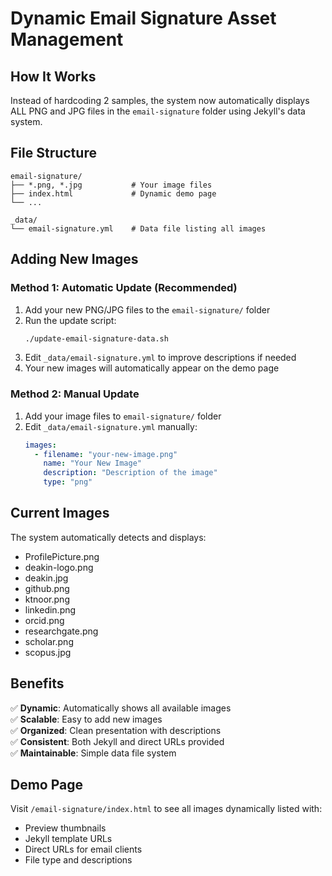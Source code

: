 # Dynamic Email Signature Asset Management

## How It Works

Instead of hardcoding 2 samples, the system now automatically displays ALL PNG and JPG files in the `email-signature` folder using Jekyll's data system.

## File Structure

```
email-signature/
├── *.png, *.jpg           # Your image files
├── index.html             # Dynamic demo page
└── ...

_data/
└── email-signature.yml    # Data file listing all images
```

## Adding New Images

### Method 1: Automatic Update (Recommended)

1. Add your new PNG/JPG files to the `email-signature/` folder
2. Run the update script:
   ```bash
   ./update-email-signature-data.sh
   ```
3. Edit `_data/email-signature.yml` to improve descriptions if needed
4. Your new images will automatically appear on the demo page

### Method 2: Manual Update

1. Add your image files to `email-signature/` folder
2. Edit `_data/email-signature.yml` manually:
   ```yaml
   images:
     - filename: "your-new-image.png"
       name: "Your New Image"
       description: "Description of the image"
       type: "png"
   ```

## Current Images

The system automatically detects and displays:
- ProfilePicture.png
- deakin-logo.png  
- deakin.jpg
- github.png
- ktnoor.png
- linkedin.png
- orcid.png
- researchgate.png
- scholar.png
- scopus.jpg

## Benefits

✅ **Dynamic**: Automatically shows all available images  
✅ **Scalable**: Easy to add new images  
✅ **Organized**: Clean presentation with descriptions  
✅ **Consistent**: Both Jekyll and direct URLs provided  
✅ **Maintainable**: Simple data file system  

## Demo Page

Visit `/email-signature/index.html` to see all images dynamically listed with:
- Preview thumbnails
- Jekyll template URLs
- Direct URLs for email clients
- File type and descriptions
